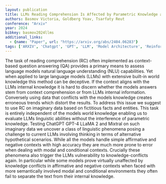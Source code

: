 ```yaml
---
layout: publication
title: LLMs Reading Comprehension Is Affected by Parametric Knowledge and Struggles with Hypothetical Statements
authors: Basmov Victoria, Goldberg Yoav, Tsarfaty Reut
conference: "Arxiv"
year: 2024
bibkey: basmov2024llms
additional_links:
  - {name: "Paper", url: "https://arxiv.org/abs/2404.06283"}
tags: ['ARXIV', 'Chatgpt', 'GPT', 'LLM', 'Model Architecture', 'Reinforcement Learning', 'Security']
---
```

The task of reading comprehension (RC) often implemented as context-based question answering (QA) provides a primary means to assess language models natural language understanding (NLU) capabilities. Yet when applied to large language models (LLMs) with extensive built-in world knowledge this method can be deceptive. If the context aligns with the LLMs internal knowledge it is hard to discern whether the models answers stem from context comprehension or from LLMs internal information. Conversely using data that conflicts with the models knowledge creates erroneous trends which distort the results. To address this issue we suggest to use RC on imaginary data based on fictitious facts and entities. This task is entirely independent of the models world knowledge enabling us to evaluate LLMs linguistic abilities without the interference of parametric knowledge. Testing ChatGPT GPT-4 LLaMA 2 and Mixtral on such imaginary data we uncover a class of linguistic phenomena posing a challenge to current LLMs involving thinking in terms of alternative hypothetical scenarios. While all the models handle simple affirmative and negative contexts with high accuracy they are much more prone to error when dealing with modal and conditional contexts. Crucially these phenomena also trigger the LLMs vulnerability to knowledge-conflicts again. In particular while some models prove virtually unaffected by knowledge conflicts in affirmative and negative contexts when faced with more semantically involved modal and conditional environments they often fail to separate the text from their internal knowledge.
